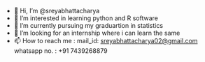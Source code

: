 - 👋 Hi, I’m @sreyabhattacharya
- 👀 I’m interested in learning python and R software
- 🌱 I’m currently pursuing my graduartion in statistics
- 💞️ I’m looking for an internship where i can learn the same
- 📫 How to reach me : mail_id: sreyabhattacharya02@gmail.com
                        whatsapp no. : +91 7439268879
<!---
sreyabhattacharya/sreyabhattacharya is a ✨ special ✨ repository because its `README.md` (this file) appears on your GitHub profile.
You can click the Preview link to take a look at your changes.
--->
